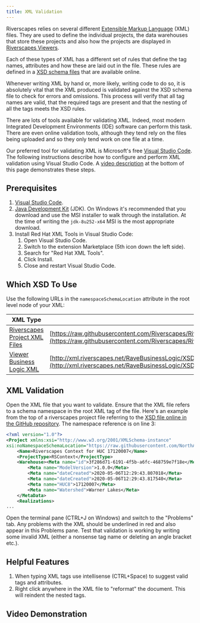 ```yaml
---
title: XML Validation
---
```


Riverscapes relies on several different [Extensible Markup Language](https://en.wikipedia.org/wiki/XML) (XML) files. They are used to define the individual projects, the data warehouses that store these projects and also how the projects are displayed in [Riverscapes Viewers](http://viewer.riverscapes.net/).

Each of these types of XML has a different set of rules that define the tag names, attributes and how these are laid out in the file. These rules are defined in a [XSD schema files](https://en.wikipedia.org/wiki/XML_schema) that are available online.

Whenever writing XML by hand or, more likely, writing code to do so, it is absolutely vital that the XML produced is validated against the XSD schema file to check for errors and omissions. This process will verify that all tag names are valid, that the required tags are present and that the nesting of all the tags meets the XSD rules.

There are lots of tools available for validating XML. Indeed, most modern Integrated Development Environments (IDE) software can perform this task. There are even online validation tools, although they tend rely on the files being uploaded and so they only tend work on one file at a time.

Our preferred tool for validating XML is Microsoft's free [Visual Studio Code](https://code.visualstudio.com/). The following instructions describe how to configure and perform XML validation using Visual Studio Code. A [video description](#video-demonstration) at the bottom of this page demonstrates these steps.

## Prerequisites

1. [Visual Studio Code](https://code.visualstudio.com/).
1. [Java Development Kit](https://developers.redhat.com/products/openjdk/download?sc_cid=701f2000000RWTnAAO) (JDK). On Windows it's recommended that you download and use the MSI installer to walk through the installation. At the time of writing the `jdk-8u252-x64` MSI is the most appropriate download.
1. Install Red Hat XML Tools in Visual Studio Code:
    1. Open Visual Studio Code.
    1. Switch to the extension Marketplace (5th icon down the left side).
    1. Search for "Red Hat XML Tools".
    1. Click Install.
    1. Close and restart Visual Studio Code.

## Which XSD To Use

Use the following URLs in the `namespaceSchemaLocation` attribute in the root level node of your XML:

|XML Type|XSD URL|
|---|---|
|[Riverscapes Project XML Files](/get-involved/project-getting-started/#projectrsxml)|[https://raw.githubusercontent.com/Riverscapes/RiverscapesXML/refs/heads/master/Projects/XSD/V2/RiverscapesProject.xsd](https://raw.githubusercontent.com/Riverscapes/RiverscapesXML/refs/heads/master/Projects/XSD/V2/RiverscapesProject.xsd)|
|[Viewer Business Logic XML](http://viewer.riverscapes.net/technical-reference/business-logic)|[http://xml.riverscapes.net/RaveBusinessLogic/XSD/project_explorer.xsd](http://xml.riverscapes.net/RaveBusinessLogic/XSD/project_explorer.xsd)|

## XML Validation

Open the XML file that you want to validate. Ensure that the XML file refers to a schema namespace in the root XML tag of the file. Here's an example from the top of a riverscapes project file referring to the [XSD file online in the GitHub repository](https://github.com/NorthArrowResearch/riverscapes-programs/blob/master/Projects/BRAT/XSD/V1/Project.xsd). The namespace reference is on line 3:

```xml
<?xml version="1.0"?>
<Project xmlns:xsi="http://www.w3.org/2001/XMLSchema-instance"
xsi:noNamespaceSchemaLocation="https://raw.githubusercontent.com/NorthArrowResearch/riverscapes-programs/master/Projects/BRAT/XSD/V1/Project.xsd">
    <Name>Riverscapes Context for HUC 17120007</Name>
    <ProjectType>RSContext</ProjectType>
    <Warehouse><Meta name="id">3f286d71-6191-4f5b-a6fc-468759e7f18e</Meta><Meta name="user">eeb79d24-68b5-405a-be55-8e23fdf929dc</Meta><Meta name="program">Anabranch</Meta></Warehouse><MetaData>
        <Meta name="ModelVersion">1.0.0</Meta>
        <Meta name="dateCreated">2020-05-06T12:29:43.807018</Meta>
        <Meta name="dateCreated">2020-05-06T12:29:43.817540</Meta>
        <Meta name="HUC8">17120007</Meta>
        <Meta name="Watershed">Warner Lakes</Meta>
    </MetaData>
    <Realizations>
...
```

Open the terminal pane (CTRL+J on Windows) and switch to the "Problems" tab. Any problems with the XML should be underlined in red and also appear in this Problems pane. Test that validation is working by writing some invalid XML (either a nonsense tag name or deleting an angle bracket etc.).

## Helpful Features

1. When typing XML tags use intellisense (CTRL+Space) to suggest valid tags and attributes.
1. Right click anywhere in the XML file to "reformat" the document. This will reindent the nested tags.

## Video Demonstration

<YouTubeEmbed videoId="HMw2ki-bauQ" />
